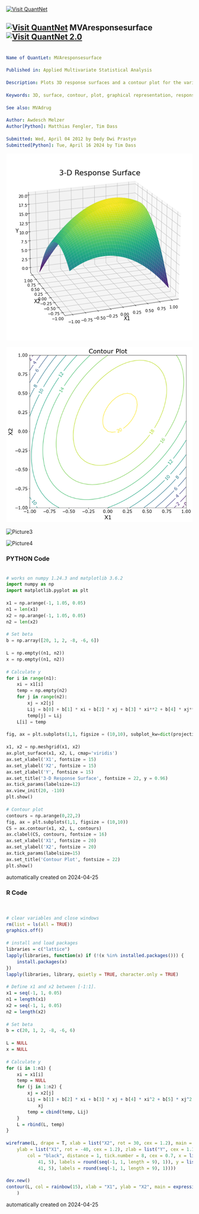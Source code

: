 [<img src="https://github.com/QuantLet/Styleguide-and-FAQ/blob/master/pictures/banner.png" width="1100" alt="Visit QuantNet">](http://quantlet.de/)

## [<img src="https://github.com/QuantLet/Styleguide-and-FAQ/blob/master/pictures/qloqo.png" alt="Visit QuantNet">](http://quantlet.de/) **MVAresponsesurface** [<img src="https://github.com/QuantLet/Styleguide-and-FAQ/blob/master/pictures/QN2.png" width="60" alt="Visit QuantNet 2.0">](http://quantlet.de/)

```yaml

Name of QuantLet: MVAresponsesurface

Published in: Applied Multivariate Statistical Analysis

Description: Plots 3D response surfaces and a contour plot for the variable y and the two factors that explain the variation of y via the quadratic response model.

Keywords: 3D, surface, contour, plot, graphical representation, response-model, regression

See also: MVAdrug

Author: Awdesch Melzer
Author[Python]: Matthias Fengler, Tim Dass

Submitted: Wed, April 04 2012 by Dedy Dwi Prastyo
Submitted[Python]: Tue, April 16 2024 by Tim Dass

```

![Picture1](MVAresponsesurface01_python.png)

![Picture2](MVAresponsesurface02_python.png)

![Picture3](MVAresponsesurface_1.png)

![Picture4](MVAresponsesurface_2.png)

### PYTHON Code
```python

# works on numpy 1.24.3 and matplotlib 3.6.2
import numpy as np
import matplotlib.pyplot as plt

x1 = np.arange(-1, 1.05, 0.05)
n1 = len(x1)
x2 = np.arange(-1, 1.05, 0.05)
n2 = len(x2)

# Set beta
b = np.array([20, 1, 2, -8, -6, 6])

L = np.empty((n1, n2))
x = np.empty((n1, n2))

# Calculate y
for i in range(n1):
    xi = x1[i]
    temp = np.empty(n2)
    for j in range(n2):
        xj = x2[j]
        Lij = b[0] + b[1] * xi + b[2] * xj + b[3] * xi**2 + b[4] * xj**2 + b[5] * xi * xj
        temp[j] = Lij
    L[i] = temp

fig, ax = plt.subplots(1,1, figsize = (10,10), subplot_kw=dict(projection='3d'))

x1, x2 = np.meshgrid(x1, x2)
ax.plot_surface(x1, x2, L, cmap='viridis')
ax.set_xlabel('X1', fontsize = 15)
ax.set_ylabel('X2', fontsize = 15)
ax.set_zlabel('Y', fontsize = 15)
ax.set_title('3-D Response Surface', fontsize = 22, y = 0.96)
ax.tick_params(labelsize=12)
ax.view_init(20, -110)
plt.show()

# Contour plot
contours = np.arange(0,22,2)
fig, ax = plt.subplots(1,1, figsize = (10,10))
CS = ax.contour(x1, x2, L, contours)
ax.clabel(CS, contours, fontsize = 16)
ax.set_xlabel('X1', fontsize = 20)
ax.set_ylabel('X2', fontsize = 20)
ax.tick_params(labelsize=15)
ax.set_title('Contour Plot', fontsize = 22)
plt.show()

```

automatically created on 2024-04-25

### R Code
```r


# clear variables and close windows
rm(list = ls(all = TRUE))
graphics.off()

# install and load packages
libraries = c("lattice")
lapply(libraries, function(x) if (!(x %in% installed.packages())) {
    install.packages(x)
})
lapply(libraries, library, quietly = TRUE, character.only = TRUE)

# Define x1 and x2 between [-1:1].
x1 = seq(-1, 1, 0.05)
n1 = length(x1)
x2 = seq(-1, 1, 0.05)
n2 = length(x2)

# Set beta
b = c(20, 1, 2, -8, -6, 6)

L = NULL
x = NULL

# Calculate y
for (i in 1:n1) {
    xi = x1[i]
    temp = NULL
    for (j in 1:n2) {
        xj = x2[j]
        Lij = b[1] + b[2] * xi + b[3] * xj + b[4] * xi^2 + b[5] * xj^2 + b[6] * xi * 
            xj
        temp = cbind(temp, Lij)
    }
    L = rbind(L, temp)
}

wireframe(L, drape = T, xlab = list("X2", rot = 30, cex = 1.2), main = expression(paste("3-D response surface")), 
    ylab = list("X1", rot = -40, cex = 1.2), zlab = list("Y", cex = 1.1), scales = list(arrows = FALSE, 
        col = "black", distance = 1, tick.number = 8, cex = 0.7, x = list(at = seq(1, 
            41, 5), labels = round(seq(-1, 1, length = 9), 1)), y = list(at = seq(1, 
            41, 5), labels = round(seq(-1, 1, length = 9), 1))))

dev.new()
contour(L, col = rainbow(15), xlab = "X1", ylab = "X2", main = expression(paste("Contour plot")), 
    ) 

```

automatically created on 2024-04-25